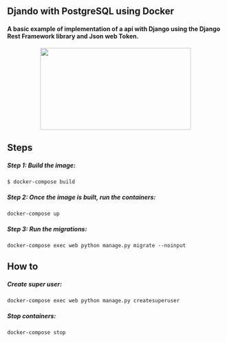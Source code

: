 ## Djando with PostgreSQL using Docker

#### A basic example of implementation of a api with Django using the Django Rest Framework library and Json web Token.

<p align="center">
  <img src="https://raw.githubusercontent.com/pydanny/pydanny.github.com/master/static/drf.png" width="350" height="190" />
</p>

Steps
---

##### Step 1: Build the image:
    $ docker-compose build

##### Step 2: Once the image is built, run the containers:
    docker-compose up

##### Step 3: Run the migrations:
    docker-compose exec web python manage.py migrate --noinput


How to
---

##### Create super user:
    docker-compose exec web python manage.py createsuperuser

##### Stop containers:
    docker-compose stop